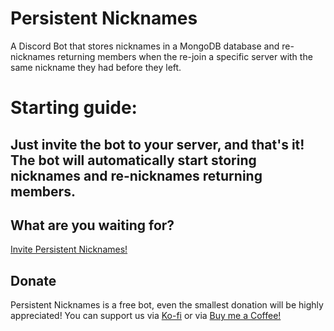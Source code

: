**Persistent Nicknames**
============

A Discord Bot that stores nicknames in a MongoDB database and re-nicknames returning members when the re-join a specific server with the same nickname they had before they left.

Starting guide:
===============

Just invite the bot to your server, and that's it! The bot will automatically start storing nicknames and re-nicknames returning members.
------------

What are you waiting for?
-------------------------

[Invite Persistent Nicknames!](https://discord.com/api/oauth2/authorize?client_id=1038443411646189690&permissions=134217728&scope=bot)

Donate
------

Persistent Nicknames is a free bot, even the smallest donation will be highly appreciated! You can support us via [Ko-fi](https://ko-fi.com/connordoesdev) or via [Buy me a Coffee!](https://www.buymeacoffee.com/connordouijo)

[](https://www.buymeacoffee.com/connordouijo)